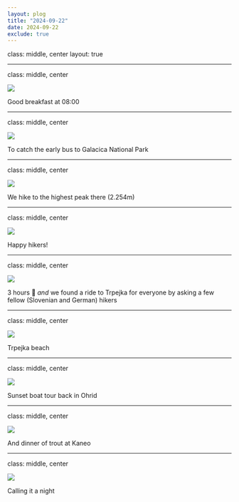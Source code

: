 ```yaml
---
layout: plog
title: "2024-09-22"
date: 2024-09-22
exclude: true
---
```


class: middle, center
layout: true

---

class: middle, center

<img class="plog-picture" src="{{ site.baseurl }}/img/plog/2024-09-22/01.jpg" />

Good breakfast at 08:00

---

class: middle, center

<img class="plog-picture" src="{{ site.baseurl }}/img/plog/2024-09-22/02.jpg" />

To catch the early bus to Galacica National Park

---

class: middle, center

<img class="plog-picture" src="{{ site.baseurl }}/img/plog/2024-09-22/03.jpg" />

We hike to the highest peak there (2.254m)

---

class: middle, center

<img class="plog-picture" src="{{ site.baseurl }}/img/plog/2024-09-22/04.jpg" />

Happy hikers!

---

class: middle, center

<img class="plog-picture" src="{{ site.baseurl }}/img/plog/2024-09-22/05.jpg" />

3 hours 💪 _and_ we found a ride to Trpejka for everyone by asking a few fellow (Slovenian and German) hikers

---

class: middle, center

<img class="plog-picture" src="{{ site.baseurl }}/img/plog/2024-09-22/06.jpg" />

Trpejka beach

---

class: middle, center

<img class="plog-picture" src="{{ site.baseurl }}/img/plog/2024-09-22/07.jpg" />

Sunset boat tour back in Ohrid

---

class: middle, center

<img class="plog-picture" src="{{ site.baseurl }}/img/plog/2024-09-22/08.jpg" />

And dinner of trout at Kaneo

---

class: middle, center

<img class="plog-picture" src="{{ site.baseurl }}/img/plog/2024-09-22/09.jpg" />

Calling it a night

